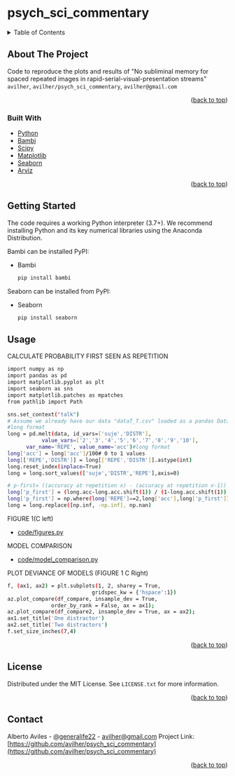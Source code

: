 # psych_sci_commentary
<div id="top"></div>


<!-- TABLE OF CONTENTS -->
<details>
  <summary>Table of Contents</summary>
  <ol>
    <li>
      <a href="#about-the-project">About The Project</a>
      <ul>
        <li><a href="#built-with">Built With</a></li>
      </ul>
    </li>
    <li>
      <a href="#getting-started">Getting Started</a>
    </li>
    <li><a href="#usage">Usage</a></li>
    <li><a href="#license">License</a></li>
    <li><a href="#contact">Contact</a></li>

  </ol>
</details>



<!-- ABOUT THE PROJECT -->
## About The Project



Code to reproduce the plots and results of "No subliminal memory for spaced repeated images in rapid-serial-visual-presentation streams" `avilher`, `avilher/psych_sci_commentary`, `avilher@gmail.com`

<p align="right">(<a href="#top">back to top</a>)</p>



### Built With

* [Python](https://www.python.org/)
* [Bambi](https://bambinos.github.io/bambi/main/index.html)
* [Scipy](https://scipy.org/)
* [Matplotlib](https://matplotlib.org/)
* [Seaborn](https://seaborn.pydata.org/)
* [Arviz](https://arviz-devs.github.io/arviz/)


<p align="right">(<a href="#top">back to top</a>)</p>



<!-- GETTING STARTED -->
## Getting Started

The code requires a working Python interpreter (3.7+). We recommend installing Python and its key numerical libraries using the Anaconda Distribution.

Bambi can be installed PyPI:

* Bambi
  ```sh
  pip install bambi
  ```
 Seaborn can be installed from PyPI:
* Seaborn
  ```sh
  pip install seaborn
  ```


<!-- USAGE EXAMPLES -->
## Usage

CALCULATE PROBABILITY FIRST SEEN AS REPETITION 
  ```sh
  import numpy as np
  import pandas as pd
  import matplotlib.pyplot as plt
  import seaborn as sns
  import matplotlib.patches as mpatches
  from pathlib import Path

  sns.set_context("talk")
  # Assume we already have our data "dataT_T.csv" loaded as a pandas DataFrame
  #long format
  long = pd.melt(data, id_vars=['suje','DISTR'],
             value_vars=['2','3','4','5','6','7','8','9','10'],
        var_name='REPE', value_name='acc')#long format
  long['acc'] = long['acc']/100# 0 to 1 values
  long[['REPE','DISTR']] = long[['REPE','DISTR']].astype(int)
  long.reset_index(inplace=True)
  long = long.sort_values(['suje','DISTR','REPE'],axis=0)

  # p-first= ((accuracy at repetition x) - (accuracy at repetition x-1)) /(1-accuracy at repetition x-1)
  long['p_first'] = (long.acc-long.acc.shift(1)) / (1-long.acc.shift(1))
  long['p_first'] = np.where(long['REPE']==2,long['acc'],long['p_first'])#p_first at Repetition 2 = accuracy at Repetition 2
  long = long.replace([np.inf, -np.inf], np.nan)
  ```
FIGURE 1(C left)
  * [code/figures.py](https://github.com/avilher/psych_sci_commentary/blob/main/code/figures.py)
  
MODEL COMPARISON
  * [code/model_comparison.py](https://github.com/avilher/psych_sci_commentary/blob/main/code/model_comparison.py)
  
PLOT DEVIANCE OF MODELS (FIGURE 1 C Right) 
  ```sh
  f, (ax1, ax2) = plt.subplots(1, 2, sharey = True,
                             gridspec_kw = {'hspace':1})
  az.plot_compare(df_compare, insample_dev = True,
                order_by_rank = False, ax = ax1);
  az.plot_compare(df_compare2, insample_dev = True, ax = ax2);
  ax1.set_title('One distractor')
  ax2.set_title('Two distractors')
  f.set_size_inches(7,4)
  ```
<p align="right">(<a href="#top">back to top</a>)</p>


<!-- LICENSE -->
## License

Distributed under the MIT License. See `LICENSE.txt` for more information.

<p align="right">(<a href="#top">back to top</a>)</p>



<!-- CONTACT -->
## Contact

Alberto Aviles - [@generalife22](https://twitter.com/generalife22) - avilher@gmail.com
Project Link: [https://github.com/avilher/psych_sci_commentary](https://github.com/avilher/psych_sci_commentary)

<p align="right">(<a href="#top">back to top</a>)</p>

